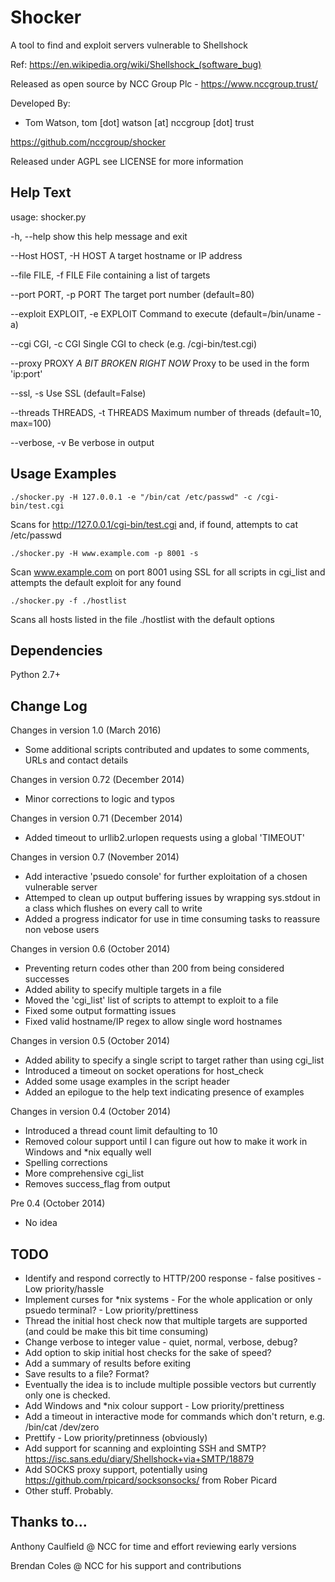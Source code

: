 Shocker
======================
A tool to find and exploit servers vulnerable to Shellshock

Ref: https://en.wikipedia.org/wiki/Shellshock_(software_bug)

Released as open source by NCC Group Plc - https://www.nccgroup.trust/

Developed By:
* Tom Watson, tom [dot] watson [at] nccgroup [dot] trust

https://github.com/nccgroup/shocker

Released under AGPL see LICENSE for more information

Help Text
-------------
usage: 
shocker.py 

-h, --help            show this help message and exit

--Host HOST, -H HOST
                      A target hostname or IP address

--file FILE, -f FILE  File containing a list of targets

--port PORT, -p PORT  The target port number (default=80)

--exploit EXPLOIT, -e EXPLOIT
                      Command to execute (default=/bin/uname -a)

--cgi CGI, -c CGI     Single CGI to check (e.g. /cgi-bin/test.cgi)

--proxy PROXY         *A BIT BROKEN RIGHT NOW* Proxy to be used in the form
                      'ip:port'

--ssl, -s             Use SSL (default=False)

--threads THREADS, -t THREADS
                      Maximum number of threads (default=10, max=100)

--verbose, -v         Be verbose in output

Usage Examples
-------------
`./shocker.py -H 127.0.0.1 -e "/bin/cat /etc/passwd" -c /cgi-bin/test.cgi`

Scans for http://127.0.0.1/cgi-bin/test.cgi and, if found, attempts to cat 
/etc/passwd

`./shocker.py -H www.example.com -p 8001 -s`

Scan www.example.com on port 8001 using SSL for all scripts in cgi_list and
attempts the default exploit for any found

`./shocker.py -f ./hostlist`

Scans all hosts listed in the file ./hostlist with the default options

Dependencies 
-------------
Python 2.7+

Change Log
-------------
Changes in version 1.0 (March 2016)

* Some additional scripts contributed and updates to some comments, URLs and contact details 

Changes in version 0.72 (December 2014)

* Minor corrections to logic and typos

Changes in version 0.71 (December 2014)

* Added timeout to urllib2.urlopen requests using a global 'TIMEOUT'

Changes in version 0.7 (November 2014)

* Add interactive 'psuedo console' for further exploitation of a chosen vulnerable server
* Attemped to clean up output buffering issues by wrapping sys.stdout in a class which flushes on every call to write
* Added a progress indicator for use in time consuming tasks to reassure non vebose users

Changes in version 0.6 (October 2014)

* Preventing return codes other than 200 from being considered successes
* Added ability to specify multiple targets in a file
* Moved the 'cgi_list' list of scripts to attempt to exploit to a file
* Fixed some output formatting issues
* Fixed valid hostname/IP regex to allow single word hostnames

Changes in version 0.5 (October 2014)

* Added ability to specify a single script to target rather than using cgi_list
* Introduced a timeout on socket operations for host_check
* Added some usage examples in the script header
* Added an epilogue to the help text indicating presence of examples

Changes in version 0.4 (October 2014)

* Introduced a thread count limit defaulting to 10
* Removed colour support until I can figure out how to make it work in Windows and *nix equally well
* Spelling corrections
* More comprehensive cgi_list
* Removes success_flag from output

Pre 0.4 (October 2014)

* No idea

TODO
-------------
* Identify and respond correctly to HTTP/200 response - false positives - Low priority/hassle
* Implement curses for *nix systems - For the whole application or only psuedo terminal? - Low priority/prettiness
* Thread the initial host check now that multiple targets are supported (and could be make this bit time consuming)
* Change verbose to integer value - quiet, normal, verbose, debug?
* Add option to skip initial host checks for the sake of speed?
* Add a summary of results before exiting
* Save results to a file? Format?
* Eventually the idea is to include multiple possible vectors but currently only one is checked.
* Add Windows and *nix colour support - Low priority/prettiness
* Add a timeout in interactive mode for commands which don't return, e.g. /bin/cat /dev/zero
* Prettify - Low priority/pretinness (obviously)
* Add support for scanning and explointing SSH and SMTP? https://isc.sans.edu/diary/Shellshock+via+SMTP/18879
* Add SOCKS proxy support, potentially using https://github.com/rpicard/socksonsocks/ from Rober Picard
* Other stuff. Probably.

Thanks to...
-------------
Anthony Caulfield @ NCC for time and effort reviewing early versions

Brendan Coles @ NCC for his support and contributions
